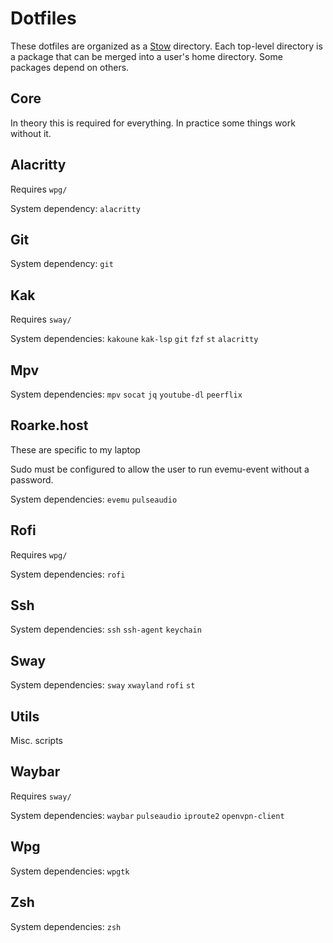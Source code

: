 # Dotfiles

These dotfiles are organized as a [Stow](https://www.gnu.org/software/stow/)
directory. Each top-level directory is a package that can be merged into a
user's home directory. Some packages depend on others.

## Core

In theory this is required for everything. In practice some things work without
it.

## Alacritty

Requires `wpg/`

System dependency: `alacritty`

## Git

System dependency: `git`

## Kak

Requires `sway/`

System dependencies: `kakoune` `kak-lsp` `git` `fzf` `st` `alacritty`

## Mpv

System dependencies: `mpv` `socat` `jq` `youtube-dl` `peerflix`

## Roarke.host

These are specific to my laptop

Sudo must be configured to allow the user to run evemu-event without a password.

System dependencies: `evemu` `pulseaudio`

## Rofi

Requires `wpg/`

System dependencies: `rofi`

## Ssh

System dependencies: `ssh` `ssh-agent` `keychain`

## Sway

System dependencies: `sway` `xwayland` `rofi` `st`

## Utils

Misc. scripts

## Waybar

Requires `sway/`

System dependencies: `waybar` `pulseaudio` `iproute2` `openvpn-client`

## Wpg

System dependencies: `wpgtk`

## Zsh

System dependencies: `zsh`
